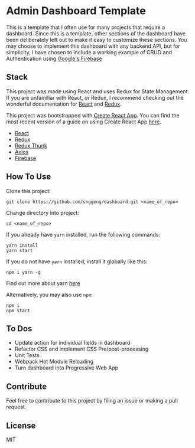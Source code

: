 # Admin Dashboard Template
This is a template that I often use for many projects that require a dashboard. Since this is a template, other sections of the dashboard have been deliberately left out to make it easy to customize these sections. You may choose to implement this dashboard with any backend API, but for simplicity, I have chosen to include a working example of CRUD and Authentication using [Google's Firebase](https://firebase.google.com/docs/)

## Stack
This project was made using React and uses Redux for State Management. If you are unfamiliar with React, or Redux, I recommend checking out the wonderful documentation for [React](https://facebook.github.io/react/docs/hello-world.html) and [Redux](http://redux.js.org/).

This project was bootstrapped with [Create React App](https://github.com/facebookincubator/create-react-app). You can find the most recent version of a guide on using Create React App  [here](https://github.com/facebookincubator/create-react-app/blob/master/packages/react-scripts/template/README.md).

* [React](https://facebook.github.io/react)
* [Redux](http://redux.js.org/)
* [Redux Thunk](https://github.com/gaearon/redux-thunk)
* [Axios](https://github.com/mzabriskie/axios)
* [Firebase](https://firebase.google.com/docs/)

## How To Use
Clone this project:
```
git clone https://github.com/snggeng/dashboard.git <name_of_repo>
```
Change directory into project:
```
cd <name_of_repo>
```
If you already have `yarn` installed, run the following commands:
```
yarn install
yarn start
```

If you do not have `yarn` installed, install it globally like this:
```
npm i yarn -g
```
Find out more about yarn [here](https://yarnpkg.com/lang/en/docs/install/)

Alternatively, you may also use `npm`:
```
npm i
npm start
```

## To Dos
* Update action for individual fields in dashboard
* Refactor CSS and implement CSS Pre/post-processing
* Unit Tests
* Webpack Hot Module Reloading
* Turn dashboard into Progressive Web App

## Contribute
Feel free to contribute to this project by filing an issue or making a pull request.

## License
MIT
